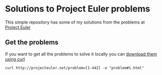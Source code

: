 # Solutions to Project Euler problems

This simple repository has some of my solutions from the problems at [Project Euler](https://projecteuler.net)

## Get the problems

If you want to get all the problems to solve it locally you can [download them using curl](https://superuser.com/questions/665616/how-to-download-all-of-project-eulers-problems-using-wget)

```curl http://projecteuler.net/problem=[1-442] -o "problem#1.html"```
